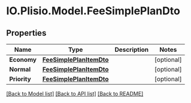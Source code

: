 # IO.Plisio.Model.FeeSimplePlanDto
## Properties

Name | Type | Description | Notes
------------ | ------------- | ------------- | -------------
**Economy** | [**FeeSimplePlanItemDto**](FeeSimplePlanItemDto.md) |  | [optional] 
**Normal** | [**FeeSimplePlanItemDto**](FeeSimplePlanItemDto.md) |  | [optional] 
**Priority** | [**FeeSimplePlanItemDto**](FeeSimplePlanItemDto.md) |  | [optional] 

[[Back to Model list]](../README.md#documentation-for-models) [[Back to API list]](../README.md#documentation-for-api-endpoints) [[Back to README]](../README.md)

